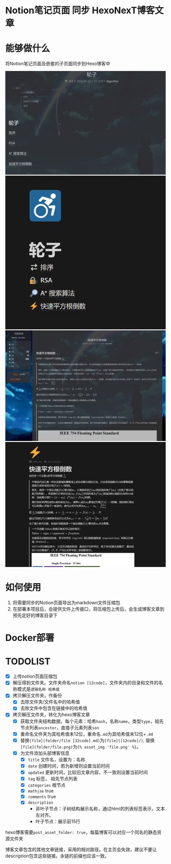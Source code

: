 # Notion笔记页面 同步 HexoNexT博客文章

# 能够做什么

将Notion笔记页面及嵌套的子页面同步到Hexo博客中

![next](image/image.png)  
![notion](image/image-1.png)  
![next](image/image-3.png) 
![notion](image/image-2.png)  

# 如何使用
1. 将需要同步的Notion页面导出为markdown文件压缩包
2. 在部署本项目后，会提供文件上传接口，将压缩包上传后，会生成博客文章到预先定好的博客目录下

# Docker部署


# TODOLIST
- [x] 上传notion页面压缩包
- [x] 解压得到文件夹。文件夹命名`notion [12code]`，文件夹内的目录和文件的名称模式是`逻辑名称 哈希值`
- [x] 拷贝解压文件夹，作备份
    - [x] 去除文件夹/文件名中的哈希值
    - [x] 去除文件中包含在链接中的哈希值
- [x] 拷贝解压文件夹，转化为hexo博客文章 
    - [x] 获取文件夹结构数据，每个元素：哈希`hash`，名称`name`，类型`type`，祖先节点列表`ancestor`，直接子元素列表`son`
    - [x] 重命名文件夹为其哈希值末12位，重命名`.md`为其哈希值末12位+`.md`
    - [x] 替换`[file](folder/file [32code].md)`为`[file]([12code]/)`, 替换`[file](folder/file.png)`为`{% asset_img 'file.png' %}`。
    - [x] 为文件添加头部博客信息
        - [x] `title` 文件名，设置为：名称
        - [x] `date` 创建时间，若为新增则设置当前时间
        - [x] `updated` 更新时间，比较旧文章内容，不一致则设置当前时间
        - [x] `tag` 标签， 祖先节点列表
        - [x] `categories` 根节点
        - [x] `mathjax` true
        - [x] `comments` true
        - [x] `description` 
            - 非叶子节点：子树结构展示名称，通过html的列表标签表示，文本左对齐。
            - 叶子节点：展示前15行
        

hexo博客需要`post_asset_folder: true`，每篇博客可以对应一个同名的静态资源文件夹

博客文章包含的其他文章链接，采用的相对路径。在主页会失效，建议不要让description包含这些链接。永链的前缀也应该一致。